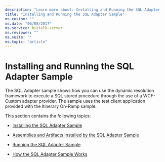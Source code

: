 ```yaml
---
description: "Learn more about: Installing and Running the SQL Adapter Sample"
title: "Installing and Running the SQL Adapter Sample"
ms.custom: ""
ms.date: "06/08/2017"
ms.service: biztalk-server
ms.reviewer: ""
ms.suite: ""
ms.topic: "article"
---
```

# Installing and Running the SQL Adapter Sample
The SQL Adapter sample shows how you can use the dynamic resolution framework to execute a SQL stored procedure through the use of a WCF-Custom adapter provider. The sample uses the test client application provided with the Itinerary On-Ramp sample.  
  
 This section contains the following topics:  
  
-   [Installing the SQL Adapter Sample](../esb-toolkit/installing-the-sql-adapter-sample.md)  
  
-   [Assemblies and Artifacts Installed by the SQL Adapter Sample](../esb-toolkit/assemblies-and-artifacts-installed-by-the-sql-adapter-sample.md)  
  
-   [Running the SQL Adapter Sample](../esb-toolkit/running-the-sql-adapter-sample.md)  
  
-   [How the SQL Adapter Sample Works](../esb-toolkit/how-the-sql-adapter-sample-works.md)
